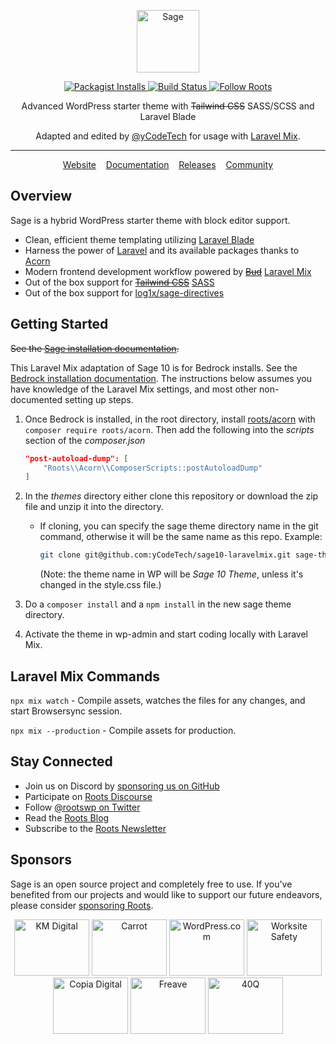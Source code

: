 <p align="center">
  <a href="https://roots.io/sage/">
    <img alt="Sage" src="https://cdn.roots.io/app/uploads/logo-sage.svg" height="100">
  </a>
</p>

<p align="center">
  <a href="https://packagist.org/packages/roots/sage">
    <img alt="Packagist Installs" src="https://img.shields.io/packagist/dt/roots/sage?label=projects%20created&colorB=2b3072&colorA=525ddc&style=flat-square">
  </a>

  <a href="https://github.com/roots/sage/actions/workflows/main.yml">
    <img alt="Build Status" src="https://img.shields.io/github/actions/workflow/status/roots/sage/main.yml?branch=main&logo=github&label=CI&style=flat-square">
  </a>

  <a href="https://twitter.com/rootswp">
    <img alt="Follow Roots" src="https://img.shields.io/badge/follow%20@rootswp-1da1f2?logo=twitter&logoColor=ffffff&message=&style=flat-square">
  </a>
</p>

<p align="center">Advanced WordPress starter theme with <del>Tailwind CSS</del> SASS/SCSS and Laravel Blade</p>
<p align="center">Adapted and edited by <a href="https://github.com/yCodeTech" target="_blank">@yCodeTech</a> for usage with <a href="https://laravel-mix.com/" target="_blank">Laravel Mix</a>.</p>

---

<p align="center">
  <a href="https://roots.io/sage/">Website</a> &nbsp;&nbsp; <a href="https://roots.io/sage/docs/installation/">Documentation</a> &nbsp;&nbsp; <a href="https://github.com/roots/sage/releases">Releases</a> &nbsp;&nbsp; <a href="https://discourse.roots.io/">Community</a>
</p>

## Overview

Sage is a hybrid WordPress starter theme with block editor support.

-   Clean, efficient theme templating utilizing [Laravel Blade](https://laravel.com/docs/master/blade)
-   Harness the power of [Laravel](https://laravel.com) and its available packages thanks to [Acorn](https://github.com/roots/acorn)
-   Modern frontend development workflow powered by ~~[Bud](https://bud.js.org/)~~ [Laravel Mix](https://laravel-mix.com/)
-   Out of the box support for ~~[Tailwind CSS](https://tailwindcss.com/)~~ [SASS](https://sass-lang.com/)
-   Out of the box support for [log1x/sage-directives](https://github.com/log1x/sage-directives)

## Getting Started

~~See the [Sage installation documentation](https://roots.io/sage/docs/installation/).~~

This Laravel Mix adaptation of Sage 10 is for Bedrock installs. See the [Bedrock installation documentation](https://roots.io/bedrock/docs/installation/). The instructions below assumes you have knowledge of the Laravel Mix settings, and most other non-documented setting up steps.

1. Once Bedrock is installed, in the root directory, install [roots/acorn](https://github.com/roots/acorn) with `composer require roots/acorn`. Then add the following into the _scripts_ section of the _composer.json_

    ```json
    "post-autoload-dump": [
    	"Roots\\Acorn\\ComposerScripts::postAutoloadDump"
    ]
    ```

2. In the _themes_ directory either clone this repository or download the zip file and unzip it into the directory.

    - If cloning, you can specify the sage theme directory name in the git command, otherwise it will be the same name as this repo. Example:

        ```bash
        git clone git@github.com:yCodeTech/sage10-laravelmix.git sage-theme
        ```

        (Note: the theme name in WP will be _Sage 10 Theme_, unless it's changed in the style.css file.)

3. Do a `composer install` and a `npm install` in the new sage theme directory.
4. Activate the theme in wp-admin and start coding locally with Laravel Mix.

## Laravel Mix Commands

`npx mix watch` - Compile assets, watches the files for any changes, and start Browsersync session.

`npx mix --production` - Compile assets for production.

## Stay Connected

-   Join us on Discord by [sponsoring us on GitHub](https://github.com/sponsors/roots)
-   Participate on [Roots Discourse](https://discourse.roots.io/)
-   Follow [@rootswp on Twitter](https://twitter.com/rootswp)
-   Read the [Roots Blog](https://roots.io/blog/)
-   Subscribe to the [Roots Newsletter](https://roots.io/newsletter/)

## Sponsors

Sage is an open source project and completely free to use. If you've benefited from our projects and would like to support our future endeavors, please consider [sponsoring Roots](https://github.com/sponsors/roots).

<div align="center">
	<a href="https://k-m.com/"><img src="https://cdn.roots.io/app/uploads/km-digital.svg" alt="KM Digital" width="120" height="90"></a> <a href="https://carrot.com/"><img src="https://cdn.roots.io/app/uploads/carrot.svg" alt="Carrot" width="120" height="90"></a> <a href="https://wordpress.com/"><img src="https://cdn.roots.io/app/uploads/wordpress.svg" alt="WordPress.com" width="120" height="90"></a> <a href="https://worksitesafety.ca/careers/"><img src="https://cdn.roots.io/app/uploads/worksite-safety.svg" alt="Worksite Safety" width="120" height="90"></a> <a href="https://www.copiadigital.com/"><img src="https://cdn.roots.io/app/uploads/copia-digital.svg" alt="Copia Digital" width="120" height="90"></a> <a href="https://www.freave.com/"><img src="https://cdn.roots.io/app/uploads/freave.svg" alt="Freave" width="120" height="90"></a> <a href="https://40q.agency/"><img src="https://cdn.roots.io/app/uploads/40q.svg" alt="40Q" width="120" height="90"></a>
</div>
